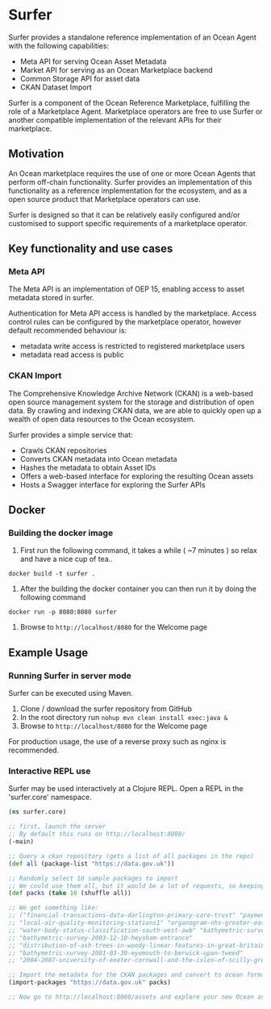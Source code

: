 # Surfer

Surfer provides a standalone reference implementation of an Ocean Agent with the following capabilities:

- Meta API for serving Ocean Asset Metadata
- Market API for serving as an Ocean Marketplace backend
- Common Storage API for asset data
- CKAN Dataset Import

Surfer is a component of the Ocean Reference Marketplace, fulfilling the role of a Marketplace Agent.
Marketplace operators are free to use Surfer or another compatible implementation of the relevant APIs 
for their marketplace.

## Motivation

An Ocean marketplace requires the use of one or more Ocean Agents that perform off-chain functionality.
Surfer provides an implementation of this functionality as a reference implementation for the ecosystem,
and as a open source product that Marketplace operators can use.

Surfer is designed so that it can be relatively easily configured and/or customised to support specific 
requirements of a marketplace operator.

## Key functionality and use cases

### Meta API

The Meta API is an implementation of OEP 15, enabling access to asset metadata stored in surfer.

Authentication for Meta API access is handled by the marketplace. Access control rules can be 
configured by the marketplace operator, however default recommended behaviour is:
- metadata write access is restricted to registered marketplace users
- metadata read access is public

### CKAN Import

The Comprehensive Knowledge Archive Network (CKAN) is a web-based open source management system for the storage and distribution of open data. By crawling and indexing CKAN data, we are able to quickly open up a wealth of open data resources to the Ocean ecosystem.

Surfer provides a simple service that:
- Crawls CKAN repositories
- Converts CKAN metadata into Ocean metadata
- Hashes the metadata to obtain Asset IDs
- Offers a web-based interface for exploring the resulting Ocean assets
- Hosts a Swagger interface for exploring the Surfer APIs

## Docker
### Building the docker image
1. First run the following command, it takes a while ( ~7 minutes ) so relax and have a nice cup of tea..

```
docker build -t surfer .
```

1. After the building the docker container you can then run it by doing the following command

```
docker run -p 8080:8080 surfer
```

1. Browse to `http://localhost/8080` for the Welcome page

## Example Usage

### Running Surfer in server mode

Surfer can be executed using Maven.

1. Clone / download the surfer repository from GitHub
2. In the root directory run `nohup mvn clean install exec:java &`
3. Browse to `http://localhost/8080` for the Welcome page

For production usage, the use of a reverse proxy such as nginx is recommended.

### Interactive REPL use

Surfer may be used interactively at a Clojure REPL. Open a REPL in the 'surfer.core' namespace.

```clojure
(ns surfer.core)

;; first, launch the server
;; By default this runs on http://localhost:8080/
(-main)

;; Query a ckan repository (gets a list of all packages in the repo)
(def all (package-list "https://data.gov.uk"))

;; Randomly select 10 sample packages to import
;; We could use them all, but it would be a lot of requests, so keeping small for test purposes
(def packs (take 10 (shuffle all))

;; We get something like:
;; ("financial-transactions-data-darlington-primary-care-trust" "payment-recalls" 
;; "local-air-quality-monitoring-stations1" "organogram-nhs-greater-east-midlands-csu" 
;; "water-body-status-classification-south-west-awb" "bathymetric-survey-2002-07-31-liverpool-stages" 
;; "bathymetric-survey-2003-12-10-heysham-entrance" 
;; "distribution-of-ash-trees-in-woody-linear-features-in-great-britain" 
;; "bathymetric-survey-2001-03-30-eyemouth-to-berwick-upon-tweed" 
;; "2004-2007-university-of-exeter-cornwall-and-the-isles-of-scilly-grey-seal-survey1")

;; Import the metadata for the CKAN packages and convert to ocean format
(import-packages "https://data.gov.uk" packs)

;; Now go to http://localhost:8080/assets and explore your new Ocean assets!

```

